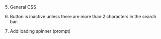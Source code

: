 5. General CSS

6. Button is inactive unless there are more than 2 characters in the search bar.

7. Add loading spinner (prompt)
